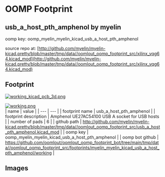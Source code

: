 # OOMP Footprint  
## usb_a_host_pth_amphenol  by myelin  
  
oomp key: oomp_myelin_myelin_kicad_usb_a_host_pth_amphenol  
  
source repo at: [http://github.com/myelin/myelin-kicad.pretty/blob/master/tmp/data//oomlout_oomp_footprint_src/xilinx_vqg64.kicad_mod](http://github.com/myelin/myelin-kicad.pretty/blob/master/tmp/data//oomlout_oomp_footprint_src/xilinx_vqg64.kicad_mod)  
## Footprint  
  
[![working_kicad_pcb_3d.png](working_kicad_pcb_3d_600.png)](working_kicad_pcb_3d.png)  
  
[![working.png](working_600.png)](working.png)  
| name | value | 
| --- | --- | 
| footprint name | usb_a_host_pth_amphenol | 
| footprint description | Amphenol UE27AC54100 USB A socket for USB hosts | 
| number of pads | 6 | 
| github path | http://github.com/myelin/myelin-kicad.pretty/blob/master/tmp/data//oomlout_oomp_footprint_src/usb_a_host_pth_amphenol.kicad_mod | 
| oomp key | oomp_myelin_myelin_kicad_usb_a_host_pth_amphenol | 
| oomp bot github | https://github.com/oomlout/oomlout_oomp_footprint_bot/tree/main/tmp/data//oomlout_oomp_footprint_src/footprints/myelin_myelin_kicad_usb_a_host_pth_amphenol/working | 
## Images  

